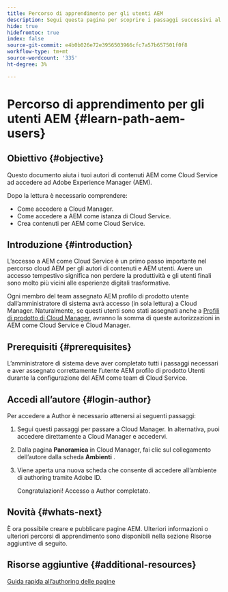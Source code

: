 ```yaml
---
title: Percorso di apprendimento per gli utenti AEM
description: Segui questa pagina per scoprire i passaggi successivi al recupero dell’accesso, se sei un utente AEM
hide: true
hidefromtoc: true
index: false
source-git-commit: e4b0b026e72e3956503966cfc7a57b657501f0f8
workflow-type: tm+mt
source-wordcount: '335'
ht-degree: 3%

---
```


# Percorso di apprendimento per gli utenti AEM {#learn-path-aem-users}

## Obiettivo {#objective}

Questo documento aiuta i tuoi autori di contenuti AEM come Cloud Service ad accedere ad Adobe Experience Manager (AEM).

Dopo la lettura è necessario comprendere:

* Come accedere a Cloud Manager.
* Come accedere a AEM come istanza di Cloud Service.
* Crea contenuti per AEM come Cloud Service.

## Introduzione  {#introduction}

L’accesso a AEM come Cloud Service è un primo passo importante nel percorso cloud AEM per gli autori di contenuti e AEM utenti. Avere un accesso tempestivo significa non perdere la produttività e gli utenti finali sono molto più vicini alle esperienze digitali trasformative.

Ogni membro del team assegnato AEM profilo di prodotto utente dall’amministratore di sistema avrà accesso (in sola lettura) a Cloud Manager. Naturalmente, se questi utenti sono stati assegnati anche a [Profili di prodotto di Cloud Manager](https://experienceleague.adobe.com/docs/experience-manager-cloud-service/onboarding/onboarding-concepts/aem-cs-team-product-profiles.html?lang=en#cloud-manager-product-profiles), avranno la somma di queste autorizzazioni in AEM come Cloud Service e Cloud Manager.

## Prerequisiti  {#prerequisites}

L’amministratore di sistema deve aver completato tutti i passaggi necessari e aver assegnato correttamente l’utente AEM profilo di prodotto Utenti durante la configurazione del AEM come team di Cloud Service.

## Accedi all’autore {#login-author}

Per accedere a Author è necessario attenersi ai seguenti passaggi:

1. Segui questi passaggi per passare a Cloud Manager. In alternativa, puoi accedere direttamente a Cloud Manager e accedervi.

1. Dalla pagina **Panoramica** in Cloud Manager, fai clic sul collegamento dell’autore dalla scheda **Ambienti** .

1. Viene aperta una nuova scheda che consente di accedere all’ambiente di authoring tramite Adobe ID.

   Congratulazioni! Accesso a Author completato.

## Novità {#whats-next}

È ora possibile creare e pubblicare pagine AEM. Ulteriori informazioni o ulteriori percorsi di apprendimento sono disponibili nella sezione Risorse aggiuntive di seguito.

## Risorse aggiuntive {#additional-resources}

[Guida rapida all’authoring delle pagine](https://experienceleague.adobe.com/docs/experience-manager-cloud-service/sites/authoring/getting-started/quick-start.html?lang=en)